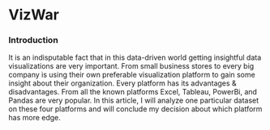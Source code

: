 # VizWar

### Introduction
It is an indisputable fact that in this data-driven world getting insightful data visualizations are very important. From small business stores to every big company is using their own preferable visualization platform to gain some insight about their organization. Every platform has its advantages & disadvantages. From all the known platforms Excel, Tableau, PowerBi, and Pandas are very popular. In this article, I will analyze one particular dataset on these four platforms and will conclude my decision about which platform has more edge.
